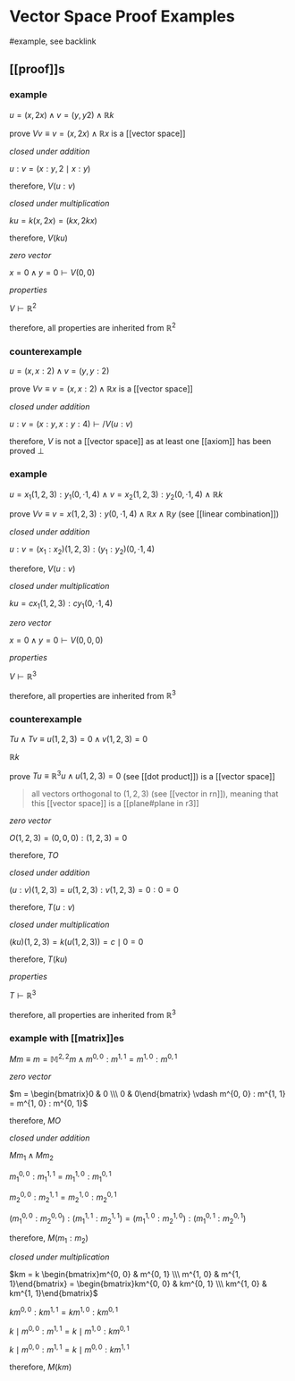 # Vector Space Proof Examples

#example, see backlink

## [[proof]]s

### example

$u = (x, 2x) \land v = (y, y2) \land \mathbb R k$

prove $V v \equiv v = (x, 2x) \land \mathbb R x$ is a [[vector space]]

_closed under addition_

$u : v = (x : y, 2 \mid x : y)$

therefore, $V (u : v)$

_closed under multiplication_

$ku = k(x, 2x) = (kx, 2kx)$

therefore, $V (ku)$

_zero vector_

$x = 0 \land y = 0 \vdash V (0, 0)$

_properties_

$V \vdash \mathbb R^2$

therefore, all properties are inherited from $\mathbb R^2$

### counterexample

$u = (x, x : 2) \land v = (y, y : 2)$

prove $V v \equiv v = (x, x : 2) \land \mathbb R x$ is a [[vector space]]

_closed under addition_

$u : v = (x : y, x : y : 4) \vdash /V (u : v)$

therefore, $V$ is not a [[vector space]] as at least one [[axiom]] has been proved $\bot$

### example

$u = x_1(1, 2, 3) : y_1(0, \cdot 1, 4)\ \land\ v = x_2(1, 2, 3) : y_2(0, \cdot 1, 4)\ \land\ \mathbb R k$

prove $V v \equiv v = x(1, 2, 3) : y(0, \cdot 1, 4) \land \mathbb R x \land \mathbb R y$ (see [[linear combination]])

_closed under addition_

$u : v = (x_1 : x_2)(1, 2, 3) : (y_1 : y_2)(0, \cdot 1, 4)$

therefore, $V (u : v)$

_closed under multiplication_

$ku = cx_1(1, 2, 3) : cy_1(0, \cdot 1, 4)$

_zero vector_

$x = 0 \land y = 0 \vdash V (0, 0, 0)$

_properties_

$V \vdash \mathbb R^3$

therefore, all properties are inherited from $\mathbb R^3$

### counterexample

$T u \land T v \equiv u(1, 2, 3) = 0 \land v(1, 2, 3) = 0$

$\mathbb R k$

prove $T u \equiv \mathbb R^3 u \land u(1, 2, 3) = 0$ (see [[dot product]]) is a [[vector space]]

> all vectors orthogonal to $(1, 2, 3)$ (see [[vector in rn]]), meaning that this [[vector space]] is a [[plane#plane in r3]]

_zero vector_

$O(1, 2, 3) = (0, 0, 0) : (1, 2, 3) = 0$

therefore, $T O$

_closed under addition_

$(u : v)(1, 2, 3) = u(1, 2, 3) : v(1, 2, 3) = 0 : 0 = 0$

therefore, $T (u : v)$

_closed under multiplication_

$(ku)(1, 2, 3) = k(u(1, 2, 3)) = c \mid 0 = 0$

therefore, $T (ku)$

_properties_

$T \vdash \mathbb R^3$

therefore, all properties are inherited from $\mathbb R^3$

### example with [[matrix]]es

$M m \equiv m = \mathbb M^{2, 2} m \land m^{0, 0} : m^{1, 1} = m^{1, 0} : m^{0, 1}$

_zero vector_

$m = \begin{bmatrix}0 & 0 \\\  0 & 0\end{bmatrix} \vdash m^{0, 0} : m^{1, 1} = m^{1, 0} : m^{0, 1}$

therefore, $M O$

_closed under addition_

$M m_1 \land M m_2$

$m_1^{0, 0} : m_1^{1, 1} = m_1^{1, 0} : m_1^{0, 1}$

$m_2^{0, 0} : m_2^{1, 1} = m_2^{1, 0} : m_2^{0, 1}$

$(m_1^{0, 0} : m_2^{0, 0}) : (m_1^{1, 1} : m_2^{1, 1}) = (m_1^{1, 0} : m_2^{1, 0}) : (m_1^{0, 1} : m_2^{0, 1})$

therefore, $M (m_1 : m_2)$

_closed under multiplication_

$km = k \begin{bmatrix}m^{0, 0} & m^{0, 1} \\\  m^{1, 0} & m^{1, 1}\end{bmatrix} = \begin{bmatrix}km^{0, 0} & km^{0, 1} \\\  km^{1, 0} & km^{1, 1}\end{bmatrix}$

$km^{0, 0} : km^{1, 1} = km^{1, 0} : km^{0, 1}$

$k \mid m^{0, 0} : m^{1, 1} = k \mid m^{1, 0} : km^{0, 1}$

$k \mid m^{0, 0} : m^{1, 1} = k \mid m^{0, 0} : km^{1, 1}$

therefore, $M(km)$
